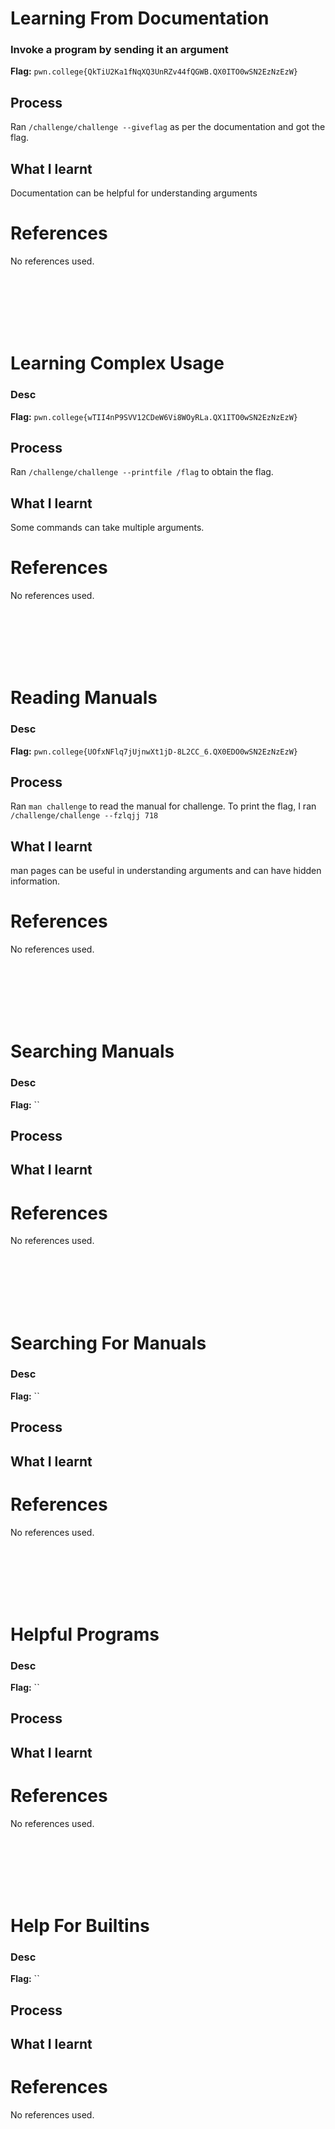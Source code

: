 # Learning From Documentation

### Invoke a program by sending it an argument

**Flag:** `pwn.college{QkTiU2Ka1fNqXQ3UnRZv44fQGWB.QX0ITO0wSN2EzNzEzW}`

## Process
Ran `/challenge/challenge --giveflag` as per the documentation and got the flag.


## What I learnt
Documentation can be helpful for understanding arguments


# References
No references used.



<br><br><br><br><br>



# Learning Complex Usage

### Desc

**Flag:** `pwn.college{wTII4nP9SVV12CDeW6Vi8WOyRLa.QX1ITO0wSN2EzNzEzW}`

## Process
Ran `/challenge/challenge --printfile /flag` to obtain the flag.


## What I learnt
Some commands can take multiple arguments.


# References
No references used.




<br><br><br><br><br>



# Reading Manuals

### Desc

**Flag:** `pwn.college{UOfxNFlq7jUjnwXt1jD-8L2CC_6.QX0EDO0wSN2EzNzEzW}`

## Process
Ran `man challenge` to read the manual for challenge. To print the flag, I ran `/challenge/challenge --fzlqjj 718`


## What I learnt
man pages can be useful in understanding arguments and can have hidden information.


# References
No references used.


<br><br><br><br><br>



# Searching Manuals

### Desc

**Flag:** ``

## Process



## What I learnt



# References
No references used.


<br><br><br><br><br>


# Searching For Manuals

### Desc

**Flag:** ``

## Process



## What I learnt



# References
No references used.


<br><br><br><br><br>



# Helpful Programs

### Desc

**Flag:** ``

## Process



## What I learnt



# References
No references used.


<br><br><br><br><br>



# Help For Builtins

### Desc

**Flag:** ``

## Process



## What I learnt



# References
No references used.
